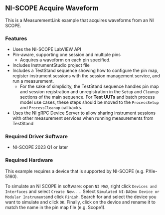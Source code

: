 ## NI-SCOPE Acquire Waveform

This is a MeasurementLink example that acquires waveforms from an NI SCOPE.

### Features

- Uses the NI-SCOPE LabVIEW API
- Pin-aware, supporting one session and multiple pins
  - Acquires a waveform on each pin specified.
- Includes InstrumentStudio project file
- Includes a TestStand sequence showing how to configure the pin map, register
  instrument sessions with the session management service, and run a measurement.
  - For the sake of simplicity, the TestStand sequence handles pin map and session registration and unregistration in the `Setup` and `Cleanup` sections of the main sequence. For **Test UUTs** and batch process model use cases, these steps should be moved to the `ProcessSetup` and `ProcessCleanup` callbacks.
- Uses the NI gRPC Device Server to allow sharing instrument sessions with other
  measurement services when running measurements from TestStand

### Required Driver Software

- NI-SCOPE 2023 Q1 or later

### Required Hardware

This example requires a device that is supported by NI-SCOPE (e.g. PXIe-5160).

To simulate an NI SCOPE in software: open `NI MAX`, right click `Devices and Interfaces` and select
`Create New...`. Select `Simulated NI-DAQmx Device or Modular Instrument`and click `Finish`. Search for and
select the device you want to simulate and click `OK`. Finally, click on the device and rename it to match
the name in the pin map file (e.g. Scope1).